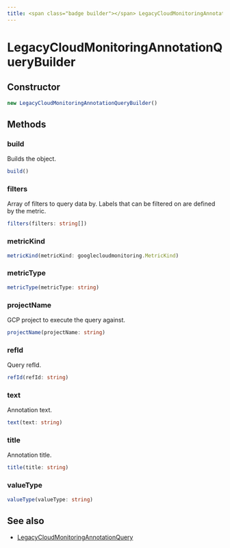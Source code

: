 ```yaml
---
title: <span class="badge builder"></span> LegacyCloudMonitoringAnnotationQueryBuilder
---
```

# <span class="badge builder"></span> LegacyCloudMonitoringAnnotationQueryBuilder

## Constructor

```typescript
new LegacyCloudMonitoringAnnotationQueryBuilder()
```
## Methods

### <span class="badge object-method"></span> build

Builds the object.

```typescript
build()
```

### <span class="badge object-method"></span> filters

Array of filters to query data by. Labels that can be filtered on are defined by the metric.

```typescript
filters(filters: string[])
```

### <span class="badge object-method"></span> metricKind

```typescript
metricKind(metricKind: googlecloudmonitoring.MetricKind)
```

### <span class="badge object-method"></span> metricType

```typescript
metricType(metricType: string)
```

### <span class="badge object-method"></span> projectName

GCP project to execute the query against.

```typescript
projectName(projectName: string)
```

### <span class="badge object-method"></span> refId

Query refId.

```typescript
refId(refId: string)
```

### <span class="badge object-method"></span> text

Annotation text.

```typescript
text(text: string)
```

### <span class="badge object-method"></span> title

Annotation title.

```typescript
title(title: string)
```

### <span class="badge object-method"></span> valueType

```typescript
valueType(valueType: string)
```

## See also

 * <span class="badge object-type-interface"></span> [LegacyCloudMonitoringAnnotationQuery](./object-LegacyCloudMonitoringAnnotationQuery.md)
